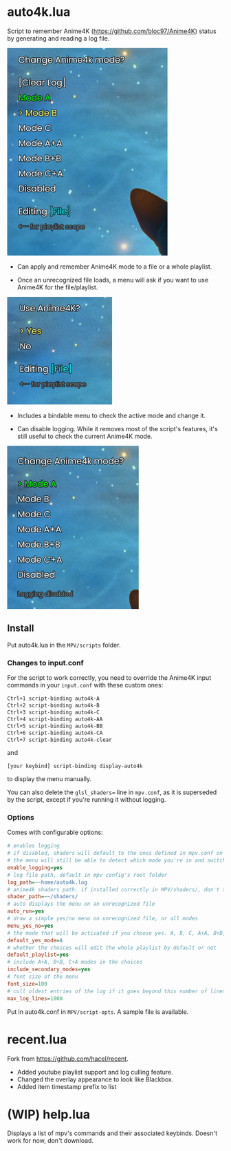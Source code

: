# auto4k.lua

Script to remember Anime4K (https://github.com/bloc97/Anime4K) status by generating and reading a log file.

![default](screenshots/default.png)

* Can apply and remember Anime4K mode to a file or a whole playlist.

* Once an unrecognized file loads, a menu will ask if you want to use Anime4K for the file/playlist.

![prompt](screenshots/prompt.png)

* Includes a bindable menu to check the active mode and change it.

* Can disable logging. While it removes most of the script's features, it's still useful to check the current Anime4K mode.

![nolog](screenshots/nolog.png)

## Install

Put auto4k.lua in the `MPV/scripts` folder.

### Changes to input.conf

For the script to work correctly, you need to override the Anime4K input commands in your `input.conf` with these custom ones:

```
Ctrl+1 script-binding auto4k-A
Ctrl+2 script-binding auto4k-B
Ctrl+3 script-binding auto4k-C
Ctrl+4 script-binding auto4k-AA
Ctrl+5 script-binding auto4k-BB
Ctrl+6 script-binding auto4k-CA
Ctrl+7 script-binding auto4k-clear
```
and
```
[your keybind] script-binding display-auto4k
```

to display the menu manually.

You can also delete the `glsl_shaders=` line in `mpv.conf`, as it is superseded by the script, except if you're running it without logging.

### Options

Comes with configurable options:

```ini
# enables logging
# if disabled, shaders will default to the ones defined in mpv.conf on each launch and never remember changes
# the menu will still be able to detect which mode you're in and switch modes
enable_logging=yes
# log file path, default in mpv config's root folder
log_path=~~home/auto4k.log
# anime4k shaders path. if installed correctly in MPV/shaders/, don't touch anything
shader_path=~~/shaders/
# auto displays the menu on an unrecognized file
auto_run=yes
# draw a simple yes/no menu on unrecognized file, or all modes
menu_yes_no=yes
# the mode that will be activated if you choose yes. A, B, C, A+A, B+B, or C+A
default_yes_mode=A
# whether the choices will edit the whole playlist by default or not 
default_playlist=yes
# include A+A, B+B, C+A modes in the choices
include_secondary_modes=yes
# font size of the menu
font_size=100
# cull oldest entries of the log if it goes beyond this number of lines
max_log_lines=1000
```

Put in auto4k.conf in `MPV/script-opts`. A sample file is available.

# recent.lua

Fork from https://github.com/hacel/recent.

* Added youtube playlist support and log culling feature.
* Changed the overlay appearance to look like Blackbox.
* Added item timestamp prefix to list

# (WIP) help.lua

Displays a list of mpv's commands and their associated keybinds. Doesn't work for now, don't download.